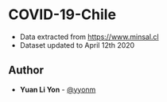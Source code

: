 # COVID-19-Chile
 
- Data extracted from https://www.minsal.cl 
- Dataset updated to April 12th 2020

## Author

* **Yuan Li Yon** - [@yyonm](https://www.linkedin.com/in/yyonm/)